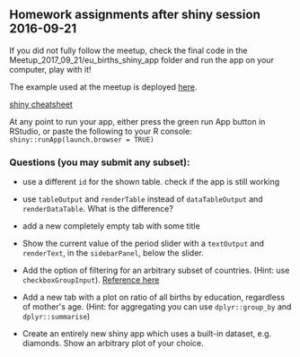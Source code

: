 ## Homework assignments after shiny session 2016-09-21
 
If you did not fully follow the meetup, check the final code in the Meetup_2017_09_21/eu_births_shiny_app folder and run the app on your computer, play with it!

The example used at the meetup is deployed [here](https://ildi-czeller.shinyapps.io/eu_births_shiny_app/).

[shiny cheatsheet](https://www.rstudio.com/wp-content/uploads/2016/01/shiny-cheatsheet.pdf)

At any point to run your app, either press the green run App button in RStudio, or paste the following to your R console: `shiny::runApp(launch.browser = TRUE)`

### Questions (you may submit any subset):

- use a different `id` for the shown table. check if the app is still working

- use `tableOutput` and `renderTable` instead of `dataTableOutput` and `renderDataTable`. What is the difference?

- add a new completely empty tab with some title
 
- Show the current value of the period slider with a `textOutput` and `renderText`, in the `sidebarPanel`, below the slider.
 
- Add the option of filtering for an arbitrary subset of countries. (Hint: use `checkboxGroupInput`). [Reference here](https://shiny.rstudio.com/gallery/widget-gallery.html)
 
- Add a new tab with a plot on ratio of all births by education, regardless of mother's age. (Hint: for aggregating you can use `dplyr::group_by` and `dplyr::summarise`)

- Create an entirely new shiny app which uses a built-in dataset, e.g. diamonds. Show an arbitrary plot of your choice.
